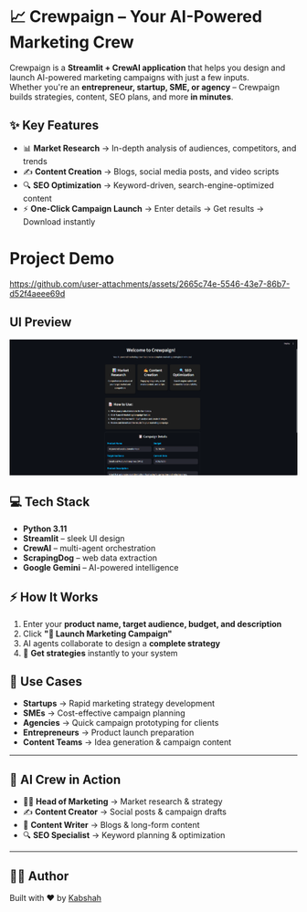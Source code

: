 # 📈 Crewpaign – Your AI-Powered Marketing Crew

Crewpaign is a **Streamlit + CrewAI application** that helps you design and launch AI-powered marketing campaigns with just a few inputs.  
Whether you're an **entrepreneur, startup, SME, or agency** – Crewpaign builds strategies, content, SEO plans, and more **in minutes**.  



## ✨ Key Features

- 📊 **Market Research** → In-depth analysis of audiences, competitors, and trends  
- ✍️ **Content Creation** → Blogs, social media posts, and video scripts  
- 🔍 **SEO Optimization** → Keyword-driven, search-engine-optimized content  
- ⚡ **One-Click Campaign Launch** → Enter details → Get results → Download instantly  


# Project Demo
https://github.com/user-attachments/assets/2665c74e-5546-43e7-86b7-d52f4aeee69d


## UI Preview

<p align="center">
  <img src="assets/demo.png" width="700" alt="Crewpaign Demo"/>
</p>



## 💻 Tech Stack

- **Python 3.11**  
- **Streamlit** – sleek UI design  
- **CrewAI** – multi-agent orchestration  
- **ScrapingDog** – web data extraction  
- **Google Gemini** – AI-powered intelligence  



## ⚡ How It Works

1. Enter your **product name, target audience, budget, and description**  
2. Click **"🚀 Launch Marketing Campaign"**  
3. AI agents collaborate to design a **complete strategy**  
4. 🎉 **Get strategies** instantly to your system  




## 🎯 Use Cases

- **Startups** → Rapid marketing strategy development  
- **SMEs** → Cost-effective campaign planning  
- **Agencies** → Quick campaign prototyping for clients  
- **Entrepreneurs** → Product launch preparation  
- **Content Teams** → Idea generation & campaign content  

---

## 🤖 AI Crew in Action

- 🧑‍💼 **Head of Marketing** → Market research & strategy  
- ✍️ **Content Creator** → Social posts & campaign drafts  
- 📝 **Content Writer** → Blogs & long-form content  
- 🔍 **SEO Specialist** → Keyword planning & optimization  

---

## 👩‍💻 Author

Built with ❤️ by [Kabshah](https://github.com/Kabshah)  
